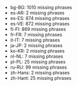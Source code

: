 - bg-BG: 1010 missing phrases
- es-AR: 2 missing phrases
- es-ES: 874 missing phrases
- es-VE: 872 missing phrases
- fi-FI: 869 missing phrases
- fr-FR: 7 missing phrases
- it-IT: 7 missing phrases
- ja-JP: 2 missing phrases
- ko-KR: 2 missing phrases
- nl-NL: 7 missing phrases
- pl-PL: 25 missing phrases
- ru-RU: 99 missing phrases
- zh-Hans: 2 missing phrases
- zh-Hant: 25 missing phrases
